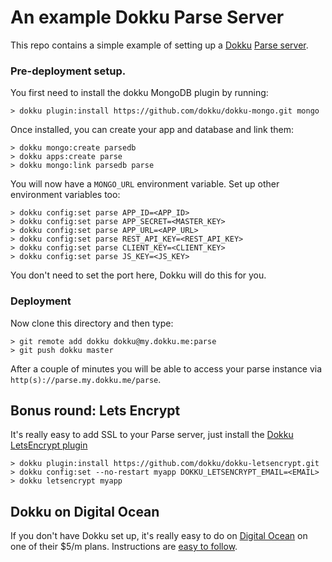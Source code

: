 # An example Dokku Parse Server

This repo contains a simple example of setting up a [Dokku](ttps://github.com/dokku/dokku)
[Parse server](https://github.com/ParsePlatform/parse-server).

### Pre-deployment setup.

You first need to install the dokku MongoDB plugin by running:

`> dokku plugin:install https://github.com/dokku/dokku-mongo.git mongo`

Once installed, you can create your app and database and link them:

    > dokku mongo:create parsedb
    > dokku apps:create parse
    > dokku mongo:link parsedb parse

You will now have a `MONGO_URL` environment variable.  Set up other environment
variables too:

    > dokku config:set parse APP_ID=<APP_ID>
    > dokku config:set parse APP_SECRET=<MASTER_KEY>
    > dokku config:set parse APP_URL=<APP_URL>
    > dokku config:set parse REST_API_KEY=<REST_API_KEY>
    > dokku config:set parse CLIENT_KEY=<CLIENT_KEY>
    > dokku config:set parse JS_KEY=<JS_KEY>

You don't need to set the port here, Dokku will do this for you.

### Deployment

Now clone this directory and then type:

    > git remote add dokku dokku@my.dokku.me:parse
    > git push dokku master

After a couple of minutes you will be able to access your parse instance via `http(s)://parse.my.dokku.me/parse`.


## Bonus round: Lets Encrypt

It's really easy to add SSL to your Parse server, just install the [Dokku LetsEncrypt plugin](https://github.com/dokku/dokku-letsencrypt)

    > dokku plugin:install https://github.com/dokku/dokku-letsencrypt.git
    > dokku config:set --no-restart myapp DOKKU_LETSENCRYPT_EMAIL=<EMAIL>
    > dokku letsencrypt myapp

## Dokku on Digital Ocean

If you don't have Dokku set up, it's really easy to do on [Digital Ocean](https://m.do.co/c/59b0919ef792) on one
of their $5/m plans.  Instructions are [easy to follow](https://www.digitalocean.com/community/tutorials/how-to-use-the-digitalocean-dokku-application).
